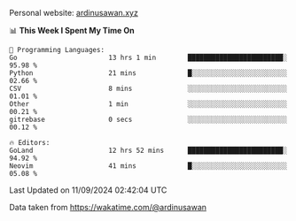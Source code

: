 Personal website: [ardinusawan.xyz](https://ardinusawan.xyz)

<!--START_SECTION:waka-->
📊 **This Week I Spent My Time On** 

```text
💬 Programming Languages: 
Go                       13 hrs 1 min        ████████████████████████░   95.98 % 
Python                   21 mins             █░░░░░░░░░░░░░░░░░░░░░░░░   02.66 % 
CSV                      8 mins              ░░░░░░░░░░░░░░░░░░░░░░░░░   01.01 % 
Other                    1 min               ░░░░░░░░░░░░░░░░░░░░░░░░░   00.21 % 
gitrebase                0 secs              ░░░░░░░░░░░░░░░░░░░░░░░░░   00.12 % 

🔥 Editors: 
GoLand                   12 hrs 52 mins      ████████████████████████░   94.92 % 
Neovim                   41 mins             █░░░░░░░░░░░░░░░░░░░░░░░░   05.08 % 
```


 Last Updated on 11/09/2024 02:42:04 UTC
<!--END_SECTION:waka-->
Data taken from https://wakatime.com/@ardinusawan
